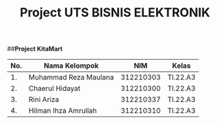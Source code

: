 <h1><p align="center"> Project UTS BISNIS ELEKTRONIK</h1><br>

##**Project KitaMart**<br>

| No.| Nama Kelompok | NIM | Kelas |
|----|------------|--------|-------|
| 1. | Muhammad Reza Maulana |  312210303 | TI.22.A3 |
| 2. | Chaerul Hidayat | 312210300| TI.22.A3 |
| 3. | Rini Ariza  | 312210337 | TI.22.A3 |
| 4. | Hilman Ihza Amrullah |  312210310 | TI.22.A3 |
